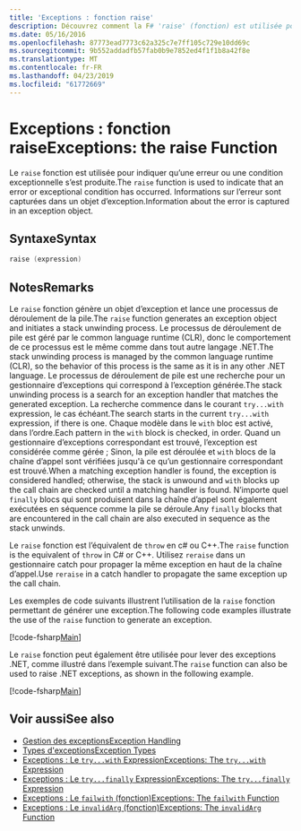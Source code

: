 ```yaml
---
title: 'Exceptions : fonction raise'
description: Découvrez comment la F# 'raise' (fonction) est utilisée pour indiquer qu’une erreur ou une condition exceptionnelle s’est produite.
ms.date: 05/16/2016
ms.openlocfilehash: 87773ead7773c62a325c7e7ff105c729e10dd69c
ms.sourcegitcommit: 9b552addadfb57fab0b9e7852ed4f1f1b8a42f8e
ms.translationtype: MT
ms.contentlocale: fr-FR
ms.lasthandoff: 04/23/2019
ms.locfileid: "61772669"
---
```

# <a name="exceptions-the-raise-function"></a><span data-ttu-id="64242-103">Exceptions : fonction raise</span><span class="sxs-lookup"><span data-stu-id="64242-103">Exceptions: the raise Function</span></span>

<span data-ttu-id="64242-104">Le `raise` fonction est utilisée pour indiquer qu’une erreur ou une condition exceptionnelle s’est produite.</span><span class="sxs-lookup"><span data-stu-id="64242-104">The `raise` function is used to indicate that an error or exceptional condition has occurred.</span></span> <span data-ttu-id="64242-105">Informations sur l’erreur sont capturées dans un objet d’exception.</span><span class="sxs-lookup"><span data-stu-id="64242-105">Information about the error is captured in an exception object.</span></span>

## <a name="syntax"></a><span data-ttu-id="64242-106">Syntaxe</span><span class="sxs-lookup"><span data-stu-id="64242-106">Syntax</span></span>

```fsharp
raise (expression)
```

## <a name="remarks"></a><span data-ttu-id="64242-107">Notes</span><span class="sxs-lookup"><span data-stu-id="64242-107">Remarks</span></span>

<span data-ttu-id="64242-108">Le `raise` fonction génère un objet d’exception et lance une processus de déroulement de la pile.</span><span class="sxs-lookup"><span data-stu-id="64242-108">The `raise` function generates an exception object and initiates a stack unwinding process.</span></span> <span data-ttu-id="64242-109">Le processus de déroulement de pile est géré par le common language runtime (CLR), donc le comportement de ce processus est le même comme dans tout autre langage .NET.</span><span class="sxs-lookup"><span data-stu-id="64242-109">The stack unwinding process is managed by the common language runtime (CLR), so the behavior of this process is the same as it is in any other .NET language.</span></span> <span data-ttu-id="64242-110">Le processus de déroulement de pile est une recherche pour un gestionnaire d’exceptions qui correspond à l’exception générée.</span><span class="sxs-lookup"><span data-stu-id="64242-110">The stack unwinding process is a search for an exception handler that matches the generated exception.</span></span> <span data-ttu-id="64242-111">La recherche commence dans le courant `try...with` expression, le cas échéant.</span><span class="sxs-lookup"><span data-stu-id="64242-111">The search starts in the current `try...with` expression, if there is one.</span></span> <span data-ttu-id="64242-112">Chaque modèle dans le `with` bloc est activé, dans l’ordre.</span><span class="sxs-lookup"><span data-stu-id="64242-112">Each pattern in the `with` block is checked, in order.</span></span> <span data-ttu-id="64242-113">Quand un gestionnaire d’exceptions correspondant est trouvé, l’exception est considérée comme gérée ; Sinon, la pile est déroulée et `with` blocs de la chaîne d’appel sont vérifiées jusqu'à ce qu’un gestionnaire correspondant est trouvé.</span><span class="sxs-lookup"><span data-stu-id="64242-113">When a matching exception handler is found, the exception is considered handled; otherwise, the stack is unwound and `with` blocks up the call chain are checked until a matching handler is found.</span></span> <span data-ttu-id="64242-114">N’importe quel `finally` blocs qui sont produisent dans la chaîne d’appel sont également exécutées en séquence comme la pile se déroule.</span><span class="sxs-lookup"><span data-stu-id="64242-114">Any `finally` blocks that are encountered in the call chain are also executed in sequence as the stack unwinds.</span></span>

<span data-ttu-id="64242-115">Le `raise` fonction est l’équivalent de `throw` en c# ou C++.</span><span class="sxs-lookup"><span data-stu-id="64242-115">The `raise` function is the equivalent of `throw` in C# or C++.</span></span> <span data-ttu-id="64242-116">Utilisez `reraise` dans un gestionnaire catch pour propager la même exception en haut de la chaîne d’appel.</span><span class="sxs-lookup"><span data-stu-id="64242-116">Use `reraise` in a catch handler to propagate the same exception up the call chain.</span></span>

<span data-ttu-id="64242-117">Les exemples de code suivants illustrent l’utilisation de la `raise` fonction permettant de générer une exception.</span><span class="sxs-lookup"><span data-stu-id="64242-117">The following code examples illustrate the use of the `raise` function to generate an exception.</span></span>

[!code-fsharp[Main](../../../../samples/snippets/fsharp/lang-ref-2/snippet5801.fs)]

<span data-ttu-id="64242-118">Le `raise` fonction peut également être utilisée pour lever des exceptions .NET, comme illustré dans l’exemple suivant.</span><span class="sxs-lookup"><span data-stu-id="64242-118">The `raise` function can also be used to raise .NET exceptions, as shown in the following example.</span></span>

[!code-fsharp[Main](../../../../samples/snippets/fsharp/lang-ref-2/snippet5802.fs)]

## <a name="see-also"></a><span data-ttu-id="64242-119">Voir aussi</span><span class="sxs-lookup"><span data-stu-id="64242-119">See also</span></span>

- [<span data-ttu-id="64242-120">Gestion des exceptions</span><span class="sxs-lookup"><span data-stu-id="64242-120">Exception Handling</span></span>](index.md)
- [<span data-ttu-id="64242-121">Types d'exceptions</span><span class="sxs-lookup"><span data-stu-id="64242-121">Exception Types</span></span>](exception-types.md)
- [<span data-ttu-id="64242-122">Exceptions : Le `try...with` Expression</span><span class="sxs-lookup"><span data-stu-id="64242-122">Exceptions: The `try...with` Expression</span></span>](the-try-with-expression.md)
- [<span data-ttu-id="64242-123">Exceptions : Le `try...finally` Expression</span><span class="sxs-lookup"><span data-stu-id="64242-123">Exceptions: The `try...finally` Expression</span></span>](the-try-finally-expression.md)
- [<span data-ttu-id="64242-124">Exceptions : Le `failwith` (fonction)</span><span class="sxs-lookup"><span data-stu-id="64242-124">Exceptions: The `failwith` Function</span></span>](the-failwith-function.md)
- [<span data-ttu-id="64242-125">Exceptions : Le `invalidArg` (fonction)</span><span class="sxs-lookup"><span data-stu-id="64242-125">Exceptions: The `invalidArg` Function</span></span>](the-invalidArg-function.md)